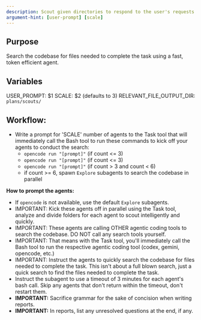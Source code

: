 ```yaml
---
description: Scout given directories to respond to the user's requests
argument-hint: [user-prompt] [scale]
---
```


## Purpose

Search the codebase for files needed to complete the task using a fast, token efficient agent.

## Variables

USER_PROMPT: $1
SCALE: $2 (defaults to 3)
RELEVANT_FILE_OUTPUT_DIR: `plans/scouts/`

## Workflow:

- Write a prompt for 'SCALE' number of agents to the Task tool that will immediately call the Bash tool to run these commands to kick off your agents to conduct the search:
  - `opencode run "[prompt]"` (if count <= 3)
  - `opencode run "[prompt]"` (if count <= 3)
  - `opencode run "[prompt]"` (if count > 3 and count < 6)
  - if count >= 6, spawn `Explore` subagents to search the codebase in parallel

**How to prompt the agents:**

- If `opencode` is not available, use the default `Explore` subagents.
- IMPORTANT: Kick these agents off in parallel using the Task tool, analyze and divide folders for each agent to scout intelligently and quickly.
- IMPORTANT: These agents are calling OTHER agentic coding tools to search the codebase. DO NOT call any search tools yourself.
- IMPORTANT: That means with the Task tool, you'll immediately call the Bash tool to run the respective agentic coding tool (codex, gemini, opencode, etc.)
- IMPORTANT: Instruct the agents to quickly search the codebase for files needed to complete the task. This isn't about a full blown search, just a quick search to find the files needed to complete the task.
- Instruct the subagent to use a timeout of 3 minutes for each agent's bash call. Skip any agents that don't return within the timeout, don't restart them.
- **IMPORTANT:** Sacrifice grammar for the sake of concision when writing reports.
- **IMPORTANT:** In reports, list any unresolved questions at the end, if any.
